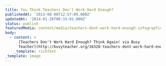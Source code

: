 ```yaml
---
title: You Think Teachers Don't Work Hard Enough?
publishedAt: '2013-08-06T12:57:09.000Z'
updatedAt: '2014-01-26T00:33:01.000Z'
status: publish
featuredMedia: content/media/teachers-dont-work-hard-enough-infograpfic.md
body:
  - content: >
      [Teachers Don't Work Hard Enough? Think Again! via Busy
      Teacher](http://busyteacher.org/16320-teachers-dont-work-hard-enough-infographic.html)
    _template: richText
_template: image
---
```


